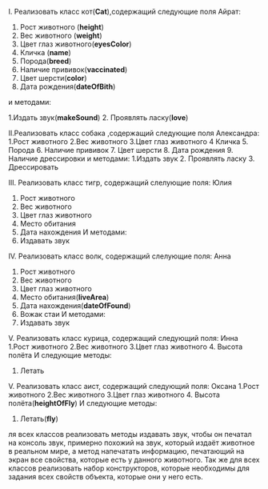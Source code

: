 I. Реализовать класс кот(**Cat**),содержащий следующие поля Айрат:
1. Рост животного (**height**)
2. Вес животного (**weight**)
3. Цвет глаз животного(**eyesColor**)
4. Кличка (**name**)
5. Порода(**breed**)
6. Наличие прививок(**vaccinated**)
7. Цвет шерсти(**color**)
8. Дата рождения(**dateOfBith**)


и методами:


1.Издать звук(**makeSound**)
2. Проявлять ласку(**love**)


II.Реализовать класс собака ,содержащий следующие поля Александра:
1.Рост животного
2.Вес животного
3.Цвет глаз животного
4 Кличка
5. Порода
6. Наличие прививок
7. Цвет шерсти
8. Дата рождения
9. Наличие дрессировки
и методами:
1.Издать звук
2. Проявлять ласку
3. Дрессировать


III. Реализовать класс тигр, содержащий слелующие поля: Юлия
1. Рост животного
2. Вес животного
3. Цвет глаз животного
4. Место обитания
5. Дата нахождения
И методами:
1. Издавать звук


IV. Реализовать класс волк, содержащий слелующие поля: Анна
1. Рост животного
2. Вес животного
3. Цвет глаз животного
4. Место обитания(**liveArea**)
5. Дата нахождения(**dateOfFound**)
6. Вожак стаи
И методами:
1. Издавать звук


V. Реализовать класс курица, содержащий следующий поля: Инна
1.Рост животного
2.Вес животного
3.Цвет глаз животного
4. Высота полёта
И следующие методы:
1. Летать


V. Реализовать класс аист, содержащий следующий поля: Оксана
1.Рост животного
2.Вес животного
3.Цвет глаз животного
4. Высота полёта(**heightOfFly**)
И следующие методы:
1. Летать(**fly**)

ля всех классов реализовать методы издавать звук, чтобы он печатал на консоль звук, примерно похожий на звук, который издаёт животное в реальном мире, а метод напечатать информацию, печатающий на экран все свойства, которые есть у данного животного. Так же для всех классов реализовать набор конструкторов, которые необходимы для задания всех свойств объекта, которые они у него есть.



